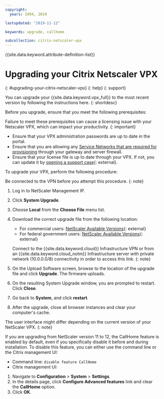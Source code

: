 ```yaml
---
copyright:
  years: 1994, 2019

lastupdated: "2019-11-12"

keywords: upgrade, callhome

subcollection: citrix-netscaler-vpx
---
```


{{site.data.keyword.attribute-definition-list}}

# Upgrading your Citrix Netscaler VPX
{: #upgrading-your-citrix-netscaler-vpx}
{: help}
{: support}

You can upgrade your {{site.data.keyword.vpx_full}} to the most recent version by following the instructions here.
{: shortdesc}

Before you upgrade, ensure that you meet the following prerequisites:

Failure to meet these prerequisites can cause a licensing issue with your Netscaler VPX, which can impact your productivity.
{: important}

* Ensure that your VPX administration passwords are up to date in the portal.
* Ensure that you are allowing any [Service Networks that are required for provisioning](/docs/cloud-infrastructure?topic=cloud-infrastructure-ibm-cloud-ip-ranges#service-network) through your gateway and server firewall.
* Ensure that your license file is up to date through your VPX. If not, you can update it by [opening a support case](https://cloud.ibm.com/unifiedsupport/cases/form){: external}.

To upgrade your VPX, perform the following procedure:

Be connected to the VPN before you attempt this procedure.
{: note}

1. Log in to NetScaler Management IP.
1. Click **System Upgrade**.
1. Choose **Local** from the **Choose File** menu list.
1. Download the correct upgrade file from the following location:
   * For commercial users: [NetScaler Available Versions](http://downloads.service.softlayer.com/citrix/netscaler/){: external}
   * For federal government users: [NetScaler Available Versions](http://downloads.service.usgov.softlayer.com/citrix/netscaler/){: external}

   Connect to the {{site.data.keyword.cloud}} Infrastructure VPN or from an {{site.data.keyword.cloud_notm}} Infrastructure server with private network (10.0.0.0/8) connectivity in order to access this link.
   {: note}

1. On the Upload Software screen, browse to the location of the upgrade file and click **Upgrade**. The firmware uploads.
1. On the resulting System Upgrade window, you are prompted to restart. Click **Close**.
1. Go back to **System**, and click **restart**.
1. After the upgrade, close all browser instances and clear your computer's cache.


The user interface might differ depending on the current version of your NetScaler VPX.
{: note}

If you are upgrading from NetScaler version 11 to 12, the CallHome feature is enabled by default, even if you specifically disable it before and during installation. To disable this feature, you can either use the command line or the Citrix management UI:

* Command line: `disable feature CallHome`
* Citrix management UI:

1. Navigate to **Configuration** > **System** > **Settings**.
2. In the details page, click **Configure Advanced features** link and clear the **CallHome** option.
3. Click **OK**.

